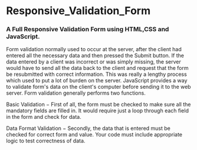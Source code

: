 # Responsive_Validation_Form
### A Full Responsive Validation Form using HTML,CSS and JavaScript.
Form validation normally used to occur at the server, after the client had entered all the necessary data and then pressed the Submit button. If the data entered by a client was incorrect or was simply missing, the server would have to send all the data back to the client and request that the form be resubmitted with correct information. This was really a lengthy process which used to put a lot of burden on the server.
JavaScript provides a way to validate form's data on the client's computer before sending it to the web server. Form validation generally performs two functions.

Basic Validation  − First of all, the form must be checked to make sure all the mandatory fields are filled in. It would require just a loop through each field in the form and check for data.

Data Format Validation − Secondly, the data that is entered must be checked for correct form and value. Your code must include appropriate logic to test correctness of data.
